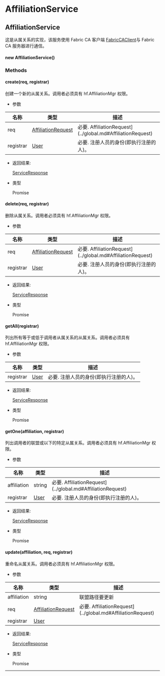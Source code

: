 # AffiliationService

## AffiliationService

这是从属关系的实现，该服务使用 Fabric CA 客户端 [FabricCAClient](FabricCAClient.md)与 Fabric CA 服务器进行通信。

#### new AffiliationService()

### Methods

#### create(req, registrar)

创建一个新的从属关系。调用者必须具有 hf.AffiliationMgr 权限。

- 参数

| 名称      | 类型                                                  | 描述                                                       |
| --------- | ----------------------------------------------------- | ---------------------------------------------------------- |
| req       | [AffiliationRequest](../global.md#AffiliationRequest) | 必要. AffiliationRequest](../global.md#AffiliationRequest) |
| registrar | [User](../global.md#User)                             | 必要. 注册人员的身份(即执行注册的人)。                     |

- 返回结果:

  [ServiceResponse](https://hyperledger.github.io/fabric-sdk-node/release-1.4/global.html#ServiceResponse)

- 类型

  Promise

#### delete(req, registrar)

删除从属关系。调用者必须具有 hf.AffiliationMgr 权限。

- 参数

| 名称      | 类型                                                                        | 描述                                                       |
| --------- | --------------------------------------------------------------------------- | ---------------------------------------------------------- |
| req       | [AffiliationRequest](../global.md#AffiliationRequest)                       | 必要. AffiliationRequest](../global.md#AffiliationRequest) |
| registrar | [User](https://hyperledger.github.io/fabric-sdk-node/release-1.4/User.html) | 必要. 注册人员的身份(即执行注册的人)。                     |

- 返回结果:

  [ServiceResponse](https://hyperledger.github.io/fabric-sdk-node/release-1.4/global.html#ServiceResponse)

- 类型

  Promise

#### getAll(registrar)

列出所有等于或低于调用者从属关系的从属关系。调用者必须具有 hf.AffiliationMgr 权限。

- 参数

| 名称      | 类型                                                                        | 描述                                   |
| --------- | --------------------------------------------------------------------------- | -------------------------------------- |
| registrar | [User](https://hyperledger.github.io/fabric-sdk-node/release-1.4/User.html) | 必要. 注册人员的身份(即执行注册的人)。 |

- 返回结果:

  [ServiceResponse](https://hyperledger.github.io/fabric-sdk-node/release-1.4/global.html#ServiceResponse)

- 类型

  Promise

#### getOne(affiliation, registrar)

列出调用者的联盟或以下的特定从属关系。调用者必须具有 hf.AffiliationMgr 权限。

- 参数

| 名称        | 类型                                                                        | 描述                                                       |
| ----------- | --------------------------------------------------------------------------- | ---------------------------------------------------------- |
| affiliation | string                                                                      | 必要. AffiliationRequest](../global.md#AffiliationRequest) |
| registrar   | [User](https://hyperledger.github.io/fabric-sdk-node/release-1.4/User.html) | 必要. 注册人员的身份(即执行注册的人)。                     |

- 返回结果:

  [ServiceResponse](https://hyperledger.github.io/fabric-sdk-node/release-1.4/global.html#ServiceResponse)

- 类型

  Promise

#### update(affiliation, req, registrar)

重命名从属关系。调用者必须具有 hf.AffiliationMgr 权限。

- 参数

| 名称        | 类型                                                                        | 描述                                                       |
| ----------- | --------------------------------------------------------------------------- | ---------------------------------------------------------- |
| affiliation | string                                                                      | 联盟路径要更新                                             |
| req         | [AffiliationRequest](../global.md#AffiliationRequest)                       | 必要. AffiliationRequest](../global.md#AffiliationRequest) |
| registrar   | [User](https://hyperledger.github.io/fabric-sdk-node/release-1.4/User.html) |                                                            |

- 返回结果:

  [ServiceResponse](https://hyperledger.github.io/fabric-sdk-node/release-1.4/global.html#ServiceResponse)

- 类型

  Promise

---
